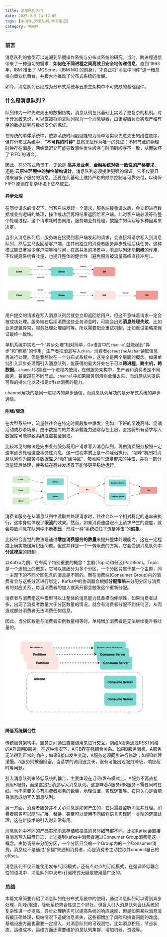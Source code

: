 ```yaml
---
title: 消息队列入门
date: 2025-9-5 14:12:00
tags: [中间件,消息队列,学习笔记]
category: 中间件
---
```


### 前言

消息队列的雏型可以追溯到早期操作系统与分布式系统的研究。当时，跨进程通信带来了一种迫切的需求：**如何在不同进程之间高效且安全地传递信息**。直到 1993 年，IBM 推出了 MQSeries（IBM MQ 的前身），才真正将“消息中间件”这一概念推向商业化舞台，并极大地推动了分布式系统的发展。

如今，消息队列已经成为分布式系统与云原生架构中不可或缺的基础组件。



### 什么是消息队列？

队列作为一种先进先出的数据结构，消息队列在此基础上实现了更复杂的机制。对于开发者来说，可以直接将消息队列视为一个消息容器，由该容器负责实现严格有序的数据排列与数据安全的保证。

在传统的单体系统中，依靠系统时间戳就能较为简单地实现先进先出的线性顺序。但在分布式系统中，**“不可靠的时钟”** 显然无法作为唯一的凭证：不同节点的物理时钟存在偏差，网络延迟又可能导致事件发生顺序与时间戳顺序不一致，从而破坏了 FIFO 的语义。

因此，在分布式场景下，无论是 **高并发业务**、**金融系统对强一致性的严格要求**，还是 **云原生环境中的弹性架构设计**，消息队列必须提供更强的保证。它不仅要容纳来自多个服务的消息，还要在此基础上维持严格的顺序控制与可靠交付，以确保 FIFO 原则在复杂环境下依然成立。





#### 异步处理

在同步请求的情况下，当客户端发起一个请求，服务端接收请求后，会立即进行数据或业务逻辑的处理，操作成功后再将结果返回给客户端。此时客户端必须等待整个处理过程，这个请求耗时由网络，服务端业务处理，数据库的读写等多种因素来决定。

当引入消息队列后，服务端在接受到客户端发起的请求，会直接将请求写入到消息队列，然后立马返回给客户端，由其他独立的消费者服务异步处理后续任务。这种模式能显著减少客户端等待时间，在高并发的场景中，消息队列还能**削峰**的作用，不仅提高系统吞吐量，也提升整体的健壮性（避免服务被流量高峰直接冲垮）。



![image-20250903151702750](https://raw.githubusercontent.com/SilentEchoe/images/main/image-20250903151702750.png)

用户提交的请求在写入消息队列后就会立即返回给用户，但这不意味着请求一定会被成功处理。服务端在后续消费这些业务消息时，可能会出现**消息处理失败**，比如业务逻辑异常，服务处理处理超时等。所以需要配合重试机制，比如重试策略来保证最终一致性。

单机系统中实现一个“异步处理”相对简单，Go语言中的`channel`就能起到"异步"和"解耦"的作用，生产者把消息写入`chan`，消费者`goroutine`从`chan`读取信息再进行处理。但是我想说在一个分布式系统中，这完全是两个层面的概念。如果单纯引入异步处理而引入消息队列，能获得的最大好处在于可以**跨进程，跨主机，跨数据**。`channel`只能在一个进程内使用，在微服务架构中，生产者和消费者是不同服务，甚至跑在不同节点。`channel`中如果服务崩溃则全量丢失，而消息队列提供可靠的持久化以及指定offset消费的能力。

channel解决的是同一进程内的异步通信，而消息队列解决的是分布式系统的异步通信。



#### 削峰/限流

在大型系统中，流量往往会在特定时间段集中爆发，例如上下班的早晚高峰、促销活动或秒杀场景。由于数据库的并发承载能力通常存在上限，直接将所有请求写入数据库可能导致系统过载甚至崩溃。

比较常见的做法是先由业务服务将用户请求写入消息队列，再由消费服务按照一定速率逐步处理这些事务性消息，这一过程本质上是一种延迟执行。"削峰"机制将消息队列作为服务与数据库之间的"缓冲区"，吸收瞬时流量带来的冲击，并将一部分流量延后处理，使系统在高并发场景下能够更平稳地运行。

![image-20250904111053832](https://raw.githubusercontent.com/SilentEchoe/images/main/image-20250904111053832.png)

消费者服务在从消息队列中读取并处理请求时，往往会以一个相对稳定的速率来执行，这本身就体现了**限流**的效果。然而，如果消费速度跟不上请求产生的速度，就会导致消息在队列中不断**积压**，形成一种“系统扛住了流量冲击”的**假象**。

比较符合直觉的做法是通过**增加消费服务的数量**来提升整体处理能力，这在一定程度上确实能缓解积压问题。但这并非是一个一劳永逸的方案，它会受到消息队列中**分区模型**的限制。

以Kafka为例，它有两个特别重要的概念：主题(Topic)和分区(Partition)。Topic是一个逻辑上的概念，它可以被细分为多个分区，一个分区只属于某一个主题，同一主题下的不同分区包含的消息是不同的。而在消费端(Consumer Group)内的消费者会与这些分区进行绑定，Kafka中的协调器会根据**分配策略**来分配分区与消费者的对应关系，每当消费者的加入或离开都会触发这个重新分配。

消费者与消费组这种模型可以让整体的消息能力具备横向伸缩性，如果消费者过多，出现了消费者数量大于分区数量的情况，就会有消费者分配不到任何区，从而造成部分消费者无法消费任何信息。

因此，当分区数量与消费者实例数量相等时，单纯增加消费者是无法继续提升吞吐量的。

<img src="https://raw.githubusercontent.com/SilentEchoe/images/main/image-20250904140344998.png" alt="image-20250904140344998" style="zoom: 50%;" />

#### 降低系统耦合性

传统服务架构中，服务之间通过直接调用来进行交互，例如A服务通过REST风格的API调用B服务，在这种情况下，A与B存在强耦合关系。如果B服务宕机，A服务无法得到正常的响应；如果B接口发生变动，A服务必须同步进行修改；如果B处理缓慢，A服务则被迫阻塞。当请求的调用链变长，很有可能出现服务降级，响应超时等问题。

引入消息队列来降低系统的耦合，主要体现在订阅/发布模式上。A服务不再直接调用B服务，而是直接把消息写入消息队列。这意味着A服务和B服务不需要同时在线，也不需要关心有消费者服务的数量，地理位置，实现逻辑等。它只关心是否能将消息成功写入消息队列。

另一方面，消费者服务并不关心消息是如何产生的，它只需要监听消息并处理。消费者服务可以随时扩展，替换，甚至可以使用不同编程语言实现同一类型的逻辑处理，这在新技术的引入时非常有用。

消息队列中不同的产品实现消息存储和投递的具体细节都不同，比如Kafka会直接将消息写入磁盘日志，上述提到kafka中消费者通过Consumer Group消费组这一概念，由协调器来分配分区，一个分区只会被一个Group内的一个Consumer消费，消息也不是通过“多播”来通知消费者，而是消费者主动拉取并commit自己的offset。

消息队列不仅只能使用发布/订阅模式，还有点对点的订阅模式，在强调降低耦合性的语境中，消息队列中发布/订阅模式无疑是使用最广泛的。



### 总结

本篇文章简要介绍了消息队列在分布式系统中的使用，通过消息队列可以得到异步处理，削峰/限流，降低系统耦合性这三个好处。但盲入引入消息队列会让系统的复杂性进一步提高，异步处理确实可以提高系统的响应速度，但是如果某些消息没有被正确处理，极端情况下造成消息丢失，这些都增加了风险和排查问题的难度。基础设施方面也需要一定投入，对消息队列的可观测性，比如消息积压，节点状态。运维成本，运维方面还需要维护消息队列集群，增加机器，资源等。
